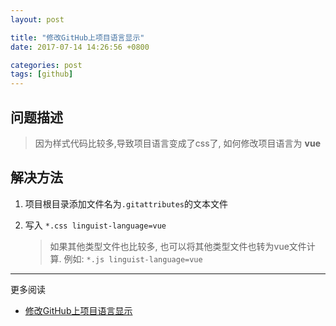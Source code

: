 ```yaml
---
layout: post

title: "修改GitHub上项目语言显示"
date: 2017-07-14 14:26:56 +0800

categories: post
tags: [github]
---
```


## 问题描述
>因为样式代码比较多,导致项目语言变成了css了, 如何修改项目语言为 **vue**


## 解决方法

1. 项目根目录添加文件名为`.gitattributes`的文本文件

1. 写入 `*.css linguist-language=vue`

    >如果其他类型文件也比较多, 也可以将其他类型文件也转为vue文件计算.  例如: `*.js linguist-language=vue`

---
更多阅读
- [修改GitHub上项目语言显示](http://www.jianshu.com/p/d4bd6ef22a80)
